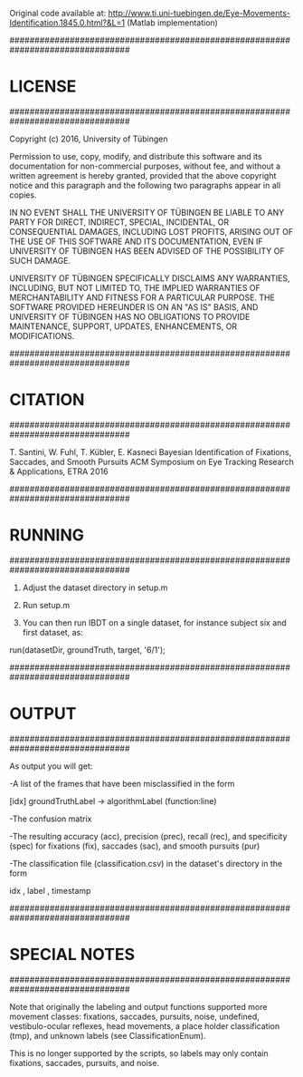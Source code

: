 Original code available at:
http://www.ti.uni-tuebingen.de/Eye-Movements-Identification.1845.0.html?&L=1
(Matlab implementation)

################################################################################
# LICENSE
################################################################################

Copyright (c) 2016, University of Tübingen

Permission to use, copy, modify, and distribute this software and its
documentation for non-commercial purposes, without fee, and without a written
agreement is hereby granted, provided that the above copyright notice and this
paragraph and the following two paragraphs appear in all copies.

IN NO EVENT SHALL THE UNIVERSITY OF TÜBINGEN BE LIABLE TO ANY PARTY FOR DIRECT,
INDIRECT, SPECIAL, INCIDENTAL, OR CONSEQUENTIAL DAMAGES, INCLUDING LOST PROFITS,
ARISING OUT OF THE USE OF THIS SOFTWARE AND ITS DOCUMENTATION, EVEN IF
UNIVERSITY OF TÜBINGEN HAS BEEN ADVISED OF THE POSSIBILITY OF SUCH DAMAGE.

UNIVERSITY OF TÜBINGEN SPECIFICALLY DISCLAIMS ANY WARRANTIES, INCLUDING, BUT NOT
LIMITED TO, THE IMPLIED WARRANTIES OF MERCHANTABILITY AND FITNESS FOR A
PARTICULAR PURPOSE. THE SOFTWARE PROVIDED HEREUNDER IS ON AN "AS IS" BASIS, AND
UNIVERSITY OF TÜBINGEN HAS NO OBLIGATIONS TO PROVIDE MAINTENANCE, SUPPORT,
UPDATES, ENHANCEMENTS, OR MODIFICATIONS.



################################################################################
# CITATION
################################################################################

T. Santini, W. Fuhl, T. Kübler, E. Kasneci
Bayesian Identification of Fixations, Saccades, and Smooth Pursuits
ACM Symposium on Eye Tracking Research & Applications, ETRA 2016



################################################################################
# RUNNING
################################################################################

1) Adjust the dataset directory in setup.m

2) Run setup.m

3) You can then run IBDT on a single dataset, for instance subject six and first dataset, as:

run(datasetDir, groundTruth, target, '6/1');



################################################################################
# OUTPUT
################################################################################

As output you will get:

-A list of the frames that have been misclassified in the form

[idx] groundTruthLabel -> algorithmLabel (function:line)

-The confusion matrix

-The resulting accuracy (acc), precision (prec), recall (rec), and specificity (spec) for fixations (fix), saccades (sac), and smooth pursuits (pur)

-The classification file (classification.csv) in the dataset's directory in the form

idx , label , timestamp



################################################################################
# SPECIAL NOTES
################################################################################

Note that originally the labeling and output functions supported more movement classes: fixations, saccades, pursuits, noise, undefined, vestibulo-ocular reflexes, head movements, a place holder classification (tmp), and unknown labels (see ClassificationEnum).

This is no longer supported by the scripts, so labels may only contain fixations, saccades, pursuits, and noise.

